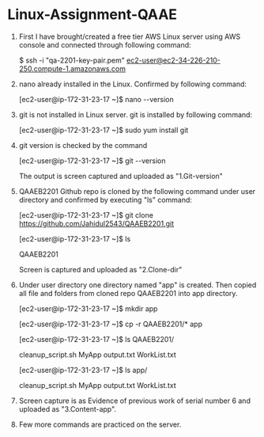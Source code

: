 # Linux-Assignment-QAAE

1. First I have brought/created a free tier AWS Linux server using AWS console and connected through following 
command:
   
   $ ssh -i "qa-2201-key-pair.pem" ec2-user@ec2-34-226-210-250.compute-1.amazonaws.com
2. nano already installed in the Linux. Confirmed by following command:
   
   [ec2-user@ip-172-31-23-17 ~]$ nano --version
3. git is not installed in Linux server. git is installed by following command:
   
   [ec2-user@ip-172-31-23-17 ~]$ sudo yum install git
4. git version is checked by the command
   
   [ec2-user@ip-172-31-23-17 ~]$ git --version
   
   The output is screen captured and uploaded as "1.Git-version"
5. QAAEB2201 Github repo is cloned by the following command under user directory and confirmed by executing
"ls" command:
   
   [ec2-user@ip-172-31-23-17 ~]$ git clone https://github.com/Jahidul2543/QAAEB2201.git
   
   [ec2-user@ip-172-31-23-17 ~]$ ls
   
   QAAEB2201
   
   Screen is captured and uploaded as "2.Clone-dir"
6. Under user directory one directory named "app" is created. Then copied all file and folders from cloned repo 
QAAEB2201 into app directory.   
   
   [ec2-user@ip-172-31-23-17 ~]$ mkdir app
   
   [ec2-user@ip-172-31-23-17 ~]$ cp -r QAAEB2201/* app
   
   [ec2-user@ip-172-31-23-17 ~]$ ls QAAEB2201/
   
   cleanup_script.sh  MyApp  output.txt  WorkList.txt
   
   [ec2-user@ip-172-31-23-17 ~]$ ls app/
   
   cleanup_script.sh  MyApp  output.txt  WorkList.txt
7. Screen capture is as Evidence of previous work of serial number 6 and uploaded as "3.Content-app".
8. Few more commands are practiced on the server.
